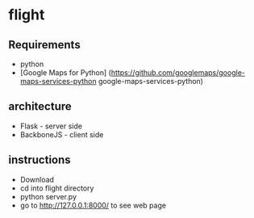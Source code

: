 # flight

## Requirements

+ python
+ [Google Maps for Python] (https://github.com/googlemaps/google-maps-services-python google-maps-services-python)

## architecture
+ Flask - server side
+ BackboneJS - client side

## instructions
+ Download
+ cd into flight directory
+ python server.py
+ go to http://127.0.0.1:8000/ to see web page
